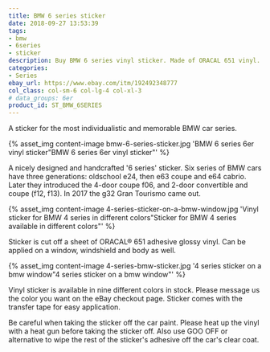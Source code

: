```yaml
---
title: BMW 6 series sticker
date: 2018-09-27 13:53:39
tags:
- bmw
- 6series
- sticker
description: Buy BMW 6 series vinyl sticker. Made of ORACAL 651 vinyl. Available in different colors.
categories:
- Series
ebay_url: https://www.ebay.com/itm/192492348777
col_class: col-sm-6 col-lg-4 col-xl-3
# data_groups: 6er
product_id:	ST_BMW_6SERIES
---
```


A sticker for the most individualistic and memorable BMW car series.

<!-- more -->
{% asset_img content-image bmw-6-series-sticker.jpg 'BMW 6 series 6er vinyl sticker"BMW 6 series 6er vinyl sticker"' %}

A nicely designed and handcrafted '6 series' sticker. Six series of BMW cars have three generations: oldschool e24, then e63 coupe and e64 cabrio. Later they introduced the 4-door coupe f06, and 2-door convertible and coupe (f12, f13). In 2017 the g32 Gran Tourismo came out.

{% asset_img content-image 4-series-sticker-on-a-bmw-window.jpg 'Vinyl sticker for BMW 4 series in different colors"Sticker for BMW 4 series available in different colors"' %}

Sticker is cut off a sheet of ORACAL® 651 adhesive glossy vinyl. Can be applied on a window, windshield and body as well.

{% asset_img content-image 4-series-bmw-sticker.jpg '4 series sticker on a bmw window"4 series sticker on a bmw window"' %}

Vinyl sticker is available in nine different colors in stock. Please message us the color you want on the eBay checkout page. Sticker comes with the transfer tape for easy application.

Be careful when taking the sticker off the car paint. Please heat up the vinyl with a heat gun before taking the sticker off. Also use GOO OFF or alternative to wipe the rest of the sticker's adhesive off the car's clear coat.
